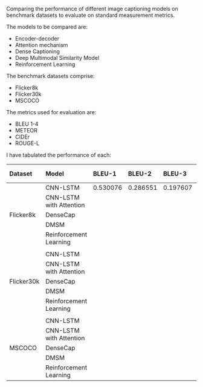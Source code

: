 Comparing the performance of different image captioning models on benchmark datasets to evaluate on standard measurement metrics.

The models to be compared are:

- Encoder-decoder
- Attention mechanism
- Dense Captioning
- Deep Multimodal Similarity Model
- Reinforcement Learning

The benchmark datasets comprise:
- Flicker8k
- Flicker30k
- MSCOCO

The metrics used for evaluation are:

* BLEU 1-4
* METEOR 
* CIDEr 
* ROUGE-L


I have tabulated the performance of each:

| Dataset | Model | BLEU-1 | BLEU-2 | BLEU-3 | BLEU-4 | METEOR | CIDEr | ROUGE-L |
|:--------|:--------|:--------|:--------|:--------|:--------|:--------|:--------|:--------|
| | CNN-LSTM | 0.530076 | 0.286551 | 0.197607 | 0.94241 | | | |
| | CNN-LSTM with Attention | | | | | | | |
| Flicker8k | DenseCap | | | | | | | |
| | DMSM | | | | | | | |
| | Reinforcement Learning | | | | | | | |
| | | | | | | | | |
| | CNN-LSTM | | | | | | | |
| | CNN-LSTM with Attention | | | | | | | |
| Flicker30k | DenseCap | | | | | | | |
| | DMSM | | | | | | | |
| | Reinforcement Learning | | | | | | | |
| | | | | | | | | |
| | CNN-LSTM | | | | | | | |
| | CNN-LSTM with Attention  | | | | | | | |
| MSCOCO | DenseCap | | | | | | | |
| | DMSM | | | | | | | |
| | Reinforcement Learning | | | | | | | |
